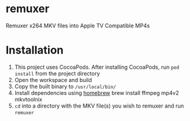 # remuxer
Remuxer x264 MKV files into Apple TV Compatible MP4s

# Installation

1. This project uses CocoaPods. After installing CocoaPods, run `pod install` from the project directory
2. Open the workspace and build
3. Copy the built binary to `/usr/local/bin/`
4. Install dependencies using [homebrew](http://brew.sh)
    brew install ffmpeg mp4v2 mkvtoolnix
5. `cd` into a directory with the MKV file(s) you wish to remuxer and run `remuxer`